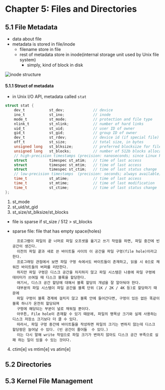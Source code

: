 # Chapter 5: Files and Directories

## 5.1 File Metadata
- data about file
- metadata is stored in file/inode
  - filename store in file
  - rest of metadata store in inode(internal storage unit used by Unix file system)
    - simply, kind of block in disk

![inode structure](/Notes/images/inode_structure.png)

#### 5.1.1 Struct of metadata
- in Unix I/O API, metadata called `stat`
```c
struct stat {
    dev_t           st_dev;             // device
    ino_t           st_ino;             // inode
    mode_t          st_mode;            // protection and file type
    nlink_t         st_nlink;           // number of hard links
    uid_t           st_uid;             // user ID of owner
    gid_t           st_gid;             // group ID of owner
    dev_t           st_rdev;            // device id (if special file)
    off_t           st_size;            // total size, in bytes
    unsigned long   st_blksize;         // preferred blocksize for filesystem I/O
    unsigned long   st_blocks;          // number of 512b blocks allocated
    // high-precision timestamps (precision: nanoseconds; since Linux kernel >=2.6)
    struct          timespec st_atim;   // time of last access
    struct          timespec st_mtim;   // time of last access
    struct          timespec st_ctim;   // time of last status change
    // low-precision timestamps  (precision: seconds; always available)
    time_t          st_atime;           // time of last access
    time_t          st_mtime;           // time of last modification
    time_t          st_ctime;           // time of last status change
};
```
1. st_mode
2. st_uid/st_gid
3. st_size/st_blksize/st_blocks
  - file is sparse if st_size / 512 > st_blocks
  - sparse file: file that has empty space(holes)

          프로그램이 파일의 끝 너머로 파일 오프셋을 옮기고 쓰기 작업을 하면, 파일 중간에 빈 공간이 생긴다.
          이전의 파일 끝과 새로 쓴 바이트들 사이의 이 공간을 파일 구멍(file hole)이라고 한다.
          프로그래밍 관점에서 보면 파일 구멍 속에서도 바이트들이 존재하고, 읽을 시 0으로 채워진 바이트들의 버퍼를 리턴한다.
          하지만 파일 구멍은 디스크 공간을 차지하지 않고 파일 시스템은 나중에 파일 구멍에 데이터가 쓰여질 때 디스크 블록을 할당한다.
          여기서, 디스크 공간 할당에 대해서 블록 할당의 개념을 잘 알아둬야 한다.
          대부분의 파일 시스템이 파일 공간을 블록 단위 (1K / 2K / 4K 등)로 할당하기 때문에
          파일 구멍이 블록 경계에 걸치지 않고 블록 안에 들어간다면, 구멍이 있든 없든 똑같이 블록 하나가 온전히 할당되며
          구멍에 해당되는 부분이 널로 채워질 뿐이다.
          아무튼, File hole이 존재할 수 있기 때문에, 파일의 명목상 크기와 실제 사용하는 디스크 저장소 크기보다 더 클 수 있다.
          따라서, 파일 구멍 중간에 바이트들을 작성하면 파일의 크기는 변하지 않는데 디스크 할당량은 늘어날 수 있다. (빈 공간이 줄어들  수 있다.)
          이는 다시 말해 write 작업으로 파일 크기가 변하지 않아도 디스크 공간 부족으로 실패 하는 일이 있을 수 있는 것이다.
4. ctim[e] vs mtim[e] vs atim[e]

## 5.2 Directories
## 5.3 Kernel File Management